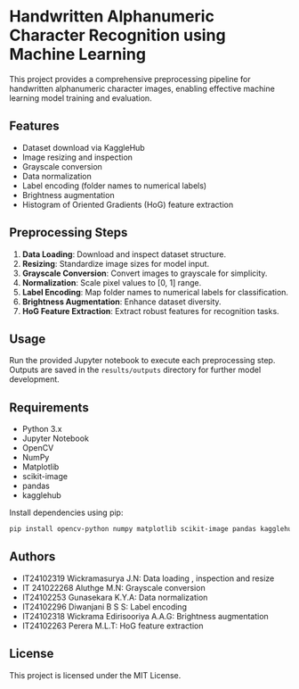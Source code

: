 # Handwritten Alphanumeric Character Recognition using Machine Learning

This project provides a comprehensive preprocessing pipeline for handwritten alphanumeric character images, enabling effective machine learning model training and evaluation.

## Features
- Dataset download via KaggleHub
- Image resizing and inspection
- Grayscale conversion
- Data normalization
- Label encoding (folder names to numerical labels)
- Brightness augmentation
- Histogram of Oriented Gradients (HoG) feature extraction

## Preprocessing Steps
1. **Data Loading**: Download and inspect dataset structure.
2. **Resizing**: Standardize image sizes for model input.
3. **Grayscale Conversion**: Convert images to grayscale for simplicity.
4. **Normalization**: Scale pixel values to [0, 1] range.
5. **Label Encoding**: Map folder names to numerical labels for classification.
6. **Brightness Augmentation**: Enhance dataset diversity.
7. **HoG Feature Extraction**: Extract robust features for recognition tasks.

## Usage
Run the provided Jupyter notebook to execute each preprocessing step. Outputs are saved in the `results/outputs` directory for further model development.

## Requirements
- Python 3.x
- Jupyter Notebook
- OpenCV
- NumPy
- Matplotlib
- scikit-image
- pandas
- kagglehub

Install dependencies using pip:
```bash
pip install opencv-python numpy matplotlib scikit-image pandas kagglehub
```

## Authors
- IT24102319 Wickramasurya J.N: Data loading , inspection and resize
- IT 241022268 Aluthge M.N: Grayscale conversion
- IT24102253 Gunasekara K.Y.A: Data normalization
- IT24102296 Diwanjani B S S: Label encoding
- IT24102318 Wickrama Edirisooriya A.A.G: Brightness augmentation
- IT24102263 Perera M.L.T: HoG feature extraction

## License

This project is licensed under the MIT License.

